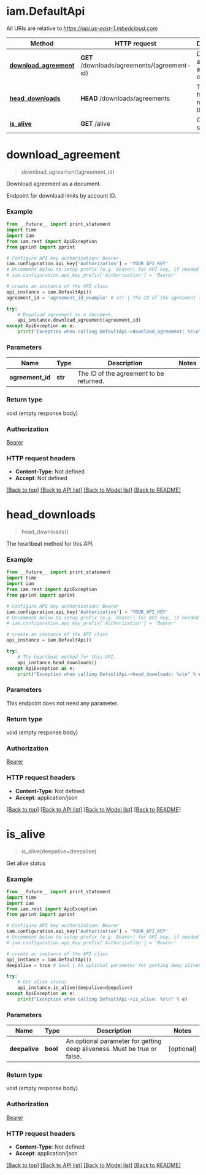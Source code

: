 # iam.DefaultApi

All URIs are relative to *https://api.us-east-1.mbedcloud.com*

Method | HTTP request | Description
------------- | ------------- | -------------
[**download_agreement**](DefaultApi.md#download_agreement) | **GET** /downloads/agreements/{agreement-id} | Download agreement as a document.
[**head_downloads**](DefaultApi.md#head_downloads) | **HEAD** /downloads/agreements | The heartbeat method for this API.
[**is_alive**](DefaultApi.md#is_alive) | **GET** /alive | Get alive status


# **download_agreement**
> download_agreement(agreement_id)

Download agreement as a document.

Endpoint for download limits by account ID.

### Example 
```python
from __future__ import print_statement
import time
import iam
from iam.rest import ApiException
from pprint import pprint

# Configure API key authorization: Bearer
iam.configuration.api_key['Authorization'] = 'YOUR_API_KEY'
# Uncomment below to setup prefix (e.g. Bearer) for API key, if needed
# iam.configuration.api_key_prefix['Authorization'] = 'Bearer'

# create an instance of the API class
api_instance = iam.DefaultApi()
agreement_id = 'agreement_id_example' # str | The ID of the agreement to be returned.

try: 
    # Download agreement as a document.
    api_instance.download_agreement(agreement_id)
except ApiException as e:
    print("Exception when calling DefaultApi->download_agreement: %s\n" % e)
```

### Parameters

Name | Type | Description  | Notes
------------- | ------------- | ------------- | -------------
 **agreement_id** | **str**| The ID of the agreement to be returned. | 

### Return type

void (empty response body)

### Authorization

[Bearer](../README.md#Bearer)

### HTTP request headers

 - **Content-Type**: Not defined
 - **Accept**: Not defined

[[Back to top]](#) [[Back to API list]](../README.md#documentation-for-api-endpoints) [[Back to Model list]](../README.md#documentation-for-models) [[Back to README]](../README.md)

# **head_downloads**
> head_downloads()

The heartbeat method for this API.



### Example 
```python
from __future__ import print_statement
import time
import iam
from iam.rest import ApiException
from pprint import pprint

# Configure API key authorization: Bearer
iam.configuration.api_key['Authorization'] = 'YOUR_API_KEY'
# Uncomment below to setup prefix (e.g. Bearer) for API key, if needed
# iam.configuration.api_key_prefix['Authorization'] = 'Bearer'

# create an instance of the API class
api_instance = iam.DefaultApi()

try: 
    # The heartbeat method for this API.
    api_instance.head_downloads()
except ApiException as e:
    print("Exception when calling DefaultApi->head_downloads: %s\n" % e)
```

### Parameters
This endpoint does not need any parameter.

### Return type

void (empty response body)

### Authorization

[Bearer](../README.md#Bearer)

### HTTP request headers

 - **Content-Type**: Not defined
 - **Accept**: application/json

[[Back to top]](#) [[Back to API list]](../README.md#documentation-for-api-endpoints) [[Back to Model list]](../README.md#documentation-for-models) [[Back to README]](../README.md)

# **is_alive**
> is_alive(deepalive=deepalive)

Get alive status



### Example 
```python
from __future__ import print_statement
import time
import iam
from iam.rest import ApiException
from pprint import pprint

# Configure API key authorization: Bearer
iam.configuration.api_key['Authorization'] = 'YOUR_API_KEY'
# Uncomment below to setup prefix (e.g. Bearer) for API key, if needed
# iam.configuration.api_key_prefix['Authorization'] = 'Bearer'

# create an instance of the API class
api_instance = iam.DefaultApi()
deepalive = true # bool | An optional parameter for getting deep aliveness. Must be true or false. (optional)

try: 
    # Get alive status
    api_instance.is_alive(deepalive=deepalive)
except ApiException as e:
    print("Exception when calling DefaultApi->is_alive: %s\n" % e)
```

### Parameters

Name | Type | Description  | Notes
------------- | ------------- | ------------- | -------------
 **deepalive** | **bool**| An optional parameter for getting deep aliveness. Must be true or false. | [optional] 

### Return type

void (empty response body)

### Authorization

[Bearer](../README.md#Bearer)

### HTTP request headers

 - **Content-Type**: Not defined
 - **Accept**: application/json

[[Back to top]](#) [[Back to API list]](../README.md#documentation-for-api-endpoints) [[Back to Model list]](../README.md#documentation-for-models) [[Back to README]](../README.md)

